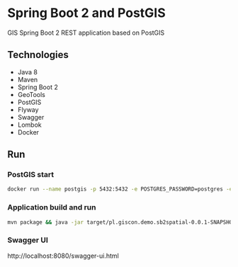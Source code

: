 # Spring Boot 2 and PostGIS
GIS Spring Boot 2 REST application based on PostGIS

## Technologies

* Java 8
* Maven
* Spring Boot 2
* GeoTools
* PostGIS
* Flyway
* Swagger
* Lombok
* Docker

## Run

### PostGIS start

```bash
docker run --name postgis -p 5432:5432 -e POSTGRES_PASSWORD=postgres -e POSTGRES_DB=sb2spatial -d mdillon/postgis:9.5-alpine
```

### Application build and run

```bash
mvn package && java -jar target/pl.giscon.demo.sb2spatial-0.0.1-SNAPSHOT.jar
```

### Swagger UI

http://localhost:8080/swagger-ui.html
